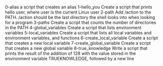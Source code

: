 0-alias a script that creates an alias
1-hello_you Create a script that prints hello user, where user is the current Linux user
2-path Add /action to the PATH. /action should be the last directory the shell looks into when looking for a program
3-paths Create a script that counts the number of directories in the PATH
4-global_variables Create a script that lists environment variables
5-local_variables Create a script that lists all local variables and environment variables, and functions
6-create_local_variable Create a script that creates a new local variable
7-create_global_variable Create a script that creates a new global variable
8-true_knowledge Write a script that prints the result of the addition of 128 with the value stored in the environment variable TRUEKNOWLEDGE, followed by a new line
